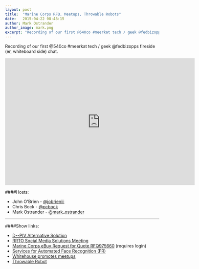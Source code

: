 ```yaml
---
layout: post
title:  "Marine Corps RFQ, Meetups, Throwable Robots"
date:   2015-04-22 08:48:15
author: Mark Ostrander
author_image: mark.png
excerpt: "Recording of our first @540co #meerkat tech / geek @fedbizopps fireside (er, whiteboard side) chat."
---
```

Recording of our first @540co #meerkat tech / geek @fedbizopps fireside (er, whiteboard side) chat.

<iframe width="620" height="415" src="http://www.youtube.com/embed/UqQJOX91pMI" frameborder="0"></iframe>

####Hosts:
- John O'Brien - [@jobrieniii](https://twitter.com/jobrieniii)
- Chris Bock - [@pcbock](https://twitter.com/pcbock)
- Mark Ostrander - [@mark_ostrander](https://twitter.com/mark_ostrander)

---

####Show links:
- [D--PIV Alternative Solution](https://www.fbo.gov/index?s=opportuni...)
- [RRTO Social Media Solutions Meeting](https://www.fbo.gov/index?s=opportuni...)
- [Marine Corps eBuy Request for Quote RFQ975660](https://www.ebuy.gsa.gov/advantage/eb...) (requires login)
- [Services for Automated Face Recognition (FR)](https://www.fbo.gov/index?s=opportuni...)
- [Whitehouse promotes meetups](http://www.nextgov.com/cio-briefing/2...)
- [Throwable Robot](https://www.fbo.gov/index?s=opportuni...)